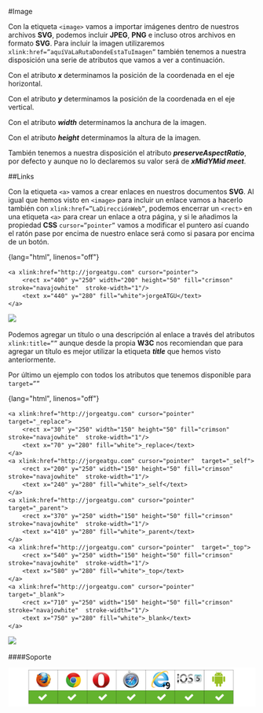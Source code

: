 #Image

Con la etiqueta `<image>` vamos a importar imágenes dentro de nuestros archivos **SVG**, podemos incluir **JPEG**, **PNG** e incluso otros archivos en formato **SVG**. Para incluir la imagen utilizaremos `xlink:href=”aquíVaLaRutaDondeEstaTuImagen”` también tenemos a nuestra disposición una serie de atributos que vamos a ver a continuación.

Con el atributo ***x*** determinamos la posición de la coordenada en el eje horizontal.

Con el atributo ***y*** determinamos la posición de la coordenada en el eje vertical.

Con el atributo ***width*** determinamos la anchura de la imagen.

Con el atributo ***height*** determinamos la altura de la imagen.

También tenemos a nuestra disposición el atributo ***preserveAspectRatio***, por defecto y aunque no lo declaremos su valor será de ***xMidYMid meet***.

##Links

Con la etiqueta `<a>` vamos a crear enlaces en nuestros documentos **SVG**. Al igual que hemos visto en `<image>` para incluir un enlace vamos a hacerlo también con `xlink:href=”LaDirecciónWeb”`, podemos encerrar un `<rect>` en una etiqueta `<a>` para crear un enlace a otra página, y si le añadimos la propiedad **CSS** `cursor=”pointer”` vamos a modificar el puntero así cuando el ratón pase por encima de nuestro enlace será como si pasara por encima de un botón.


{lang="html", linenos="off"}
~~~~~~~
<a xlink:href="http://jorgeatgu.com" cursor="pointer">
	<rect x="400" y="250" width="200" height="50" fill="crimson" stroke="navajowhite"  stroke-width="1"/>
	<text x="440" y="280" fill="white">jorgeATGU</text>
</a>
~~~~~~~
[![](https://github.com/jorgeatgu/scalable/blob/master/https://github.com/jorgeatgu/scalable/blob/master/images/logo-codepen.jpg)](http://codepen.io/jorgeatgu/details/DItFB/)

Podemos agregar un título o una descripción al enlace a través del atributos `xlink:title=””` aunque desde la propia **W3C** nos recomiendan que para agregar un título es mejor utilizar la etiqueta ***title*** que hemos visto anteriormente.

Por último un ejemplo con todos los atributos que tenemos disponible para `target=””`

{lang="html", linenos="off"}
~~~~~~~
<a xlink:href="http://jorgeatgu.com" cursor="pointer" target="_replace">
	<rect x="30" y="250" width="150" height="50" fill="crimson" stroke="navajowhite"  stroke-width="1"/>
	<text x="70" y="280" fill="white">_replace</text>
</a>
<a xlink:href="http://jorgeatgu.com" cursor="pointer"  target="_self">
	<rect x="200" y="250" width="150" height="50" fill="crimson" stroke="navajowhite"  stroke-width="1"/>
	<text x="240" y="280" fill="white">_self</text>
</a>
<a xlink:href="http://jorgeatgu.com" cursor="pointer"  target="_parent">
	<rect x="370" y="250" width="150" height="50" fill="crimson" stroke="navajowhite"  stroke-width="1"/>
	<text x="410" y="280" fill="white">_parent</text>
</a>
<a xlink:href="http://jorgeatgu.com" cursor="pointer"  target="_top">
	<rect x="540" y="250" width="150" height="50" fill="crimson" stroke="navajowhite"  stroke-width="1"/>
	<text x="580" y="280" fill="white">_top</text>
</a>
<a xlink:href="http://jorgeatgu.com" cursor="pointer"  target="_blank">
	<rect x="710" y="250" width="150" height="50" fill="crimson" stroke="navajowhite"  stroke-width="1"/>
	<text x="750" y="280" fill="white">_blank</text>
</a>
~~~~~~~
[![](https://github.com/jorgeatgu/scalable/blob/master/https://github.com/jorgeatgu/scalable/blob/master/images/logo-codepen.jpg)](http://codepen.io/jorgeatgu/details/JCqyt/)

####Soporte

![](https://github.com/jorgeatgu/scalable/blob/master/images/soporte/primera.jpg)
